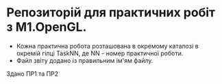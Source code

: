 # Репозиторій для практичних робіт з M1.OpenGL.

- Кожна практична робота розташована в окремому каталозі в окремій гілці TaskNN, де NN - номер практичної роботи.
- Файл звіту додано із правильним ім'ям файлу.

Здано ПР1 та ПР2
